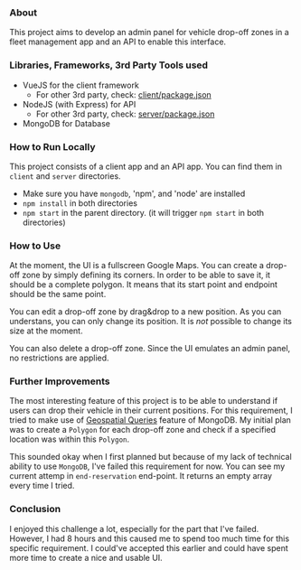 ### About
This project aims to develop an admin panel for vehicle drop-off zones in a fleet management app and an API to enable this interface.

### Libraries, Frameworks, 3rd Party Tools used
- VueJS for the client framework
  - For other 3rd party, check: [client/package.json](https://github.com/omurturan/share-bike/blob/master/client/package.json)
- NodeJS (with Express) for API
  - For other 3rd party, check: [server/package.json](https://github.com/omurturan/share-bike/blob/master/server/package.json)
- MongoDB for Database

### How to Run Locally
This project consists of a client app and an API app. You can find them in `client` and `server` directories.
- Make sure you have `mongodb`, 'npm', and 'node' are installed
- `npm install` in both directories
- `npm start` in the parent directory. (it will trigger `npm start` in both directories)

### How to Use
At the moment, the UI is a fullscreen Google Maps. You can create a drop-off zone by simply defining its corners. In order to be able to save it, it should be a complete polygon. It means that its start point and endpoint should be the same point.

You can edit a drop-off zone by drag&drop to a new position. As you can understans, you can only change its position. It is *not* possible to change its size at the moment.

You can also delete a drop-off zone. Since the UI emulates an admin panel, no restrictions are applied.

### Further Improvements
The most interesting feature of this project is to be able to understand if users can drop their vehicle in their current positions. For this requirement, I tried to make use of [Geospatial Queries](https://docs.mongodb.com/manual/geospatial-queries/) feature of MongoDB. My initial plan was to create a `Polygon` for each drop-off zone and check if a specified location was within this `Polygon`.

This sounded okay when I first planned but because of my lack of technical ability to use `MongoDB`, I've failed this requirement for now. You can see my current attemp in `end-reservation` end-point. It returns an empty array every time I tried.

### Conclusion
I enjoyed this challenge a lot, especially for the part that I've failed. However, I had 8 hours and this caused me to spend too much time for this specific requirement. I could've accepted this earlier and could have spent more time to create a nice and usable UI.
